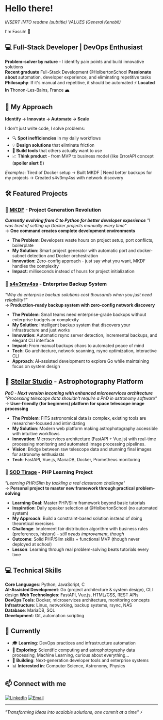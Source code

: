 # Hello there!
*INSERT INTO readme (subtitle) VALUES (General Kenobi!)*

I'm Fassih! 👋

## 💻 Full-Stack Developer | DevOps Enthusiast

**Problem-solver by nature** - I identify pain points and build innovative solutions  
**Recent graduate** Full-Stack Development @HolbertonSchool 
**Passionate about** automation, developer experience, and eliminating repetitive tasks  
**Philosophy**: If it's manual and repetitive, it should be automated ⚡
**Located in** Thonon-Les-Bains, France 🏔️

## 🎯 My Approach

**Identify → Innovate → Automate → Scale**

I don't just write code, I solve problems:
- 🔍 **Spot inefficiencies** in my daily workflows  
- 💡 **Design solutions** that eliminate friction
- 🔧 **Build tools** that others actually want to use
- 📈 **Think product** - from MVP to business model (like ErrorAPI concept (**spoiler alert !**))

*Examples*: Tired of Docker setup → Built MKDF | Need better backups for my projects → Created s4v3my4ss with network discovery

## 🛠️ Featured Projects

### 🔧 [MKDF](https://github.com/Noziop/mkdf) - Project Generation Revolution
***Currently evolving from C to Python for better developer experience***
*"I was tired of setting up Docker projects manually every time"*  
→ **One command creates complete development environments**
- **The Problem**: Developers waste hours on project setup, port conflicts, boilerplate
- **My Solution**: Smart project generator with automatic port and docker-subnet detection and Docker orchestration  
- **Innovation**: Zero-config approach - just say what you want, MKDF handles the complexity
- **Impact**: milliseconds instead of hours for project initialization

### 💾 [s4v3my4ss](https://github.com/Noziop/s4v3my4ss) - Enterprise Backup System
*"Why do enterprise backup solutions cost thousands when you just need reliability?"*  
→ **Production-ready backup system with zero-config network discovery**
- **The Problem**: Small teams need enterprise-grade backups without enterprise budgets or complexity
- **My Solution**: Intelligent backup system that discovers your infrastructure and just works
- **Innovation**: Automatic rsync server detection, incremental backups, and elegant CLI interface  
- **Impact**: From manual backups chaos to automated peace of mind
- **Tech**: Go architecture, network scanning, rsync optimization, interactive CLI
- **Approach**: AI-assisted development to explore Go while maintaining focus on system design

## 🌟 [Stellar Studio](https://github.com/Noziop/stellar-studio) - Astrophotography Platform
***PoC - Next version incoming with enhanced microservices architecture***
*"Processing telescope data shouldn't require a PhD in astronomy software"*  
→ **User-friendly (for beginners) platform for space telescope image processing**
- **The Problem**: FITS astronomical data is complex, existing tools are researcher-focused and intimidating
- **My Solution**: Modern web platform making astrophotography accessible with intuitive workflows
- **Innovation**: Microservices architecture (FastAPI + Vue.js) with real-time processing monitoring and automated image processing pipelines.
- **Vision**: Bridge between raw telescope data and stunning final images for astronomy enthusiasts
- **Tech**: FastAPI, Vue.js, MariaDB, Docker, Prometheus monitoring

### 🎲 [SOD Tirage](https://github.com/Noziop/SOD_Speaker-Of-the-Day_Drawing_system) - PHP Learning Project
*"Learning PHP/Slim by tackling a real classroom challenge"*  
→ **Personal project to master new framework through practical problem-solving**
- **Learning Goal**: Master PHP/Slim framework beyond basic tutorials
- **Inspiration**: Daily speaker selection at @HolbertonSchool (no automated system)
- **My Approach**: Build a constraint-based solution instead of doing theoretical exercises
- **Challenge**: Implement fair distribution algorithm with business rules (preferences, history) - *still needs improvement, though*
- **Outcome**: Solid PHP/Slim skills + functional MVP (though never deployed at school)
- **Lesson**: Learning through real problem-solving beats tutorials every time

## 💻 Technical Skills

**Core Languages**: Python, JavaScript, C  
**AI-Assisted Development**: Go (project architecture & system design), CLI design
**Web Technologies**: FastAPI, Vue.js, HTML/CSS, REST APIs  
**DevOps Tools**: Docker, microservices architecture, monitoring concepts  
**Infrastructure**: Linux, networking, backup systems, rsync, NAS  
**Database**: MariaDB, SQL  
**Development**: Git, automation scripting

## 🎯 Currently

- 🎓 **Learning**:  DevOps practices and infrastructure automation
- 🔬 **Exploring**: Scientific computing and astrophotography data processing, Machine Learning, curious about everything...
- 🚀 **Building**: Next-generation developer tools and enterprise systems
- 📊 **Interested in**: Computer Science, Astronomy, Physics

## 📫 Connect with me

[![LinkedIn](https://img.shields.io/badge/-LinkedIn-blue?style=flat&logo=Linkedin&logoColor=white)](https://www.linkedin.com/in/fassih-belmokhtar/)
[![Email](https://img.shields.io/badge/-Email-red?style=flat&logo=Gmail&logoColor=white)](mailto:contact@fassih.ch)

---

*"Transforming ideas into scalable solutions, one commit at a time"* ⚡
